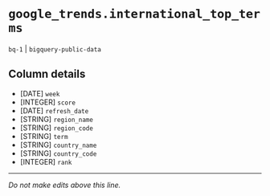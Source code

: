 # `google_trends.international_top_terms`
`bq-1` | `bigquery-public-data`

## Column details
* [DATE]      `week`
* [INTEGER]   `score`
* [DATE]      `refresh_date`
* [STRING]    `region_name`
* [STRING]    `region_code`
* [STRING]    `term`
* [STRING]    `country_name`
* [STRING]    `country_code`
* [INTEGER]   `rank`

-------------------------------------------------------------------------------
*Do not make edits above this line.*
